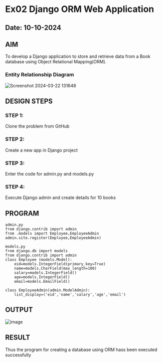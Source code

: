 # Ex02 Django ORM Web Application
## Date: 10-10-2024

## AIM
To develop a Django application to store and retrieve data from a Book database using Object Relational Mapping(ORM).
### Entity Relationship Diagram
![Screenshot 2024-03-22 131648](https://github.com/hanshika-773/ORM/assets/153576501/2a582bae-3d1d-4712-8b98-ce8755c3ab40)

## DESIGN STEPS

### STEP 1:
Clone the problem from GitHub

### STEP 2:
Create a new app in Django project

### STEP 3:
Enter the code for admin.py and models.py

### STEP 4:
Execute Django admin and create details for 10 books

## PROGRAM
```
admin.py
from django.contrib import admin
from .models import Employee,EmployeeAdmin
admin.site.register(Employee,EmployeeAdmin)

models.py
from django.db import models
from django.contrib import admin
class Employee (models.Model):
    eid=models.IntegerField(primary_key=True)
    name=models.CharField(max_length=100)
    salary=models.IntegerField()
    age=models.IntegerField()
    email=models.EmailField()
 
class EmployeeAdmin(admin.ModelAdmin):
    list_display=('eid','name','salary','age','email')
```
## OUTPUT

![image](https://github.com/HEMAKESHG/ORM/assets/144870552/04eae038-0696-4880-8f5d-d95238fdcd58)


## RESULT
Thus the program for creating a database using ORM hass been executed successfully
